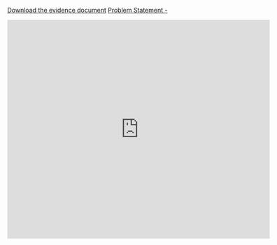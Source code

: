 
[Download the evidence document](https://github.com/kumaramit2000/target_switch/blob/main/LLD/battleShipGame/Evidences_BattleShipGame.docx)
[Problem Statement - ](https://github.com/kumaramit2000/target_switch/blob/main/LLD/battleShipGame/BattleShip%20Game.pdf)

<embed src="https://github.com/kumaramit2000/target_switch/blob/main/LLD/battleShipGame/BattleShip%20Game.pdf" width="600" height="500" />
